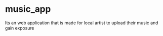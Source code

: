 # music_app
Its an web application that is made for local artist to upload their music and gain exposure
